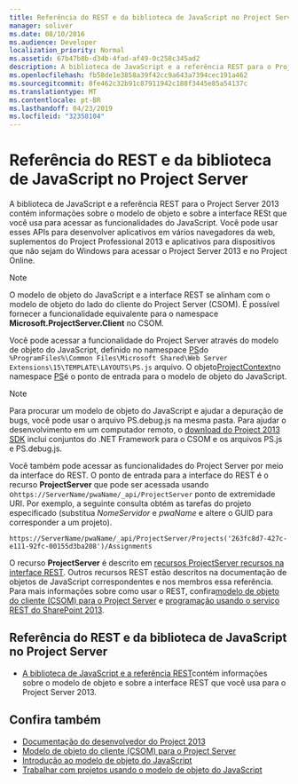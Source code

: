 ```yaml
---
title: Referência do REST e da biblioteca de JavaScript no Project Server
manager: soliver
ms.date: 08/10/2016
ms.audience: Developer
localization_priority: Normal
ms.assetid: 67b47b8b-d34b-4fad-af49-0c258c345ad2
description: A biblioteca de JavaScript e a referência REST para o Project Server 2013 contém informações sobre o modelo de objeto e sobre a interface RESt que você usa para acessar as funcionalidades do JavaScript. Você pode usar esses APIs para desenvolver aplicativos em vários navegadores da web, suplementos do Project Professional 2013 e aplicativos para dispositivos que não sejam do Windows para acessar o Project Server 2013 e no Project Online.
ms.openlocfilehash: fb58de1e3858a39f42cc9a643a7394cec191a462
ms.sourcegitcommit: 8fe462c32b91c87911942c188f3445e85a54137c
ms.translationtype: MT
ms.contentlocale: pt-BR
ms.lasthandoff: 04/23/2019
ms.locfileid: "32358104"
---
```

# <a name="javascript-library-and-rest-reference-for-project-server"></a>Referência do REST e da biblioteca de JavaScript no Project Server

A biblioteca de JavaScript e a referência REST para o Project Server 2013 contém informações sobre o modelo de objeto e sobre a interface RESt que você usa para acessar as funcionalidades do JavaScript. Você pode usar esses APIs para desenvolver aplicativos em vários navegadores da web, suplementos do Project Professional 2013 e aplicativos para dispositivos que não sejam do Windows para acessar o Project Server 2013 e no Project Online.
  
> [!NOTE]
> O modelo de objeto do JavaScript e a interface REST se alinham com o modelo de objeto do lado do cliente do Project Server (CSOM). É possível fornecer a funcionalidade equivalente para o namespace **Microsoft.ProjectServer.Client** no CSOM. 
  
Você pode acessar a funcionalidade do Project Server através do modelo de objeto do JavaScript, definido no namespace [PS](https://msdn.microsoft.com/library/e3156167-a4fd-1bf6-8d1c-e180de1844ed%28Office.15%29.aspx)do `%ProgramFiles%\Common Files\Microsoft Shared\Web Server Extensions\15\TEMPLATE\LAYOUTS\PS.js` arquivo. O objeto[ProjectContext](https://msdn.microsoft.com/library/a490b675-a845-ee94-3877-b99ada9bf2b0%28Office.15%29.aspx)no namespace [PS](https://msdn.microsoft.com/library/e3156167-a4fd-1bf6-8d1c-e180de1844ed%28Office.15%29.aspx)é o ponto de entrada para o modelo de objeto do JavaScript. 
  
> [!NOTE]
> Para procurar um modelo de objeto do JavaScript e ajudar a depuração de bugs, você pode usar o arquivo PS.debug.js na mesma pasta. Para ajudar o desenvolvimento em um computador remoto, o [download do Project 2013 SDK](https://www.microsoft.com/en-us/download/details.aspx?id=30435) inclui conjuntos do .NET Framework para o CSOM e os arquivos PS.js e PS.debug.js. 
  
Você também pode acessar as funcionalidades do Project Server por meio da interface do REST. O ponto de entrada para a interface do REST é o recurso **ProjectServer** que pode ser acessada usando o`https://ServerName/pwaName/_api/ProjectServer` ponto de extremidade URI. Por exemplo, a seguinte consulta obtém as tarefas do projeto especificado (substitua _NomeServidor_ e _pwaName_ e altere o GUID para corresponder a um projeto).
  
`https://ServerName/pwaName/_api/ProjectServer/Projects('263fc8d7-427c-e111-92fc-00155d3ba208')/Assignments`

O recurso **ProjectServer** é descrito em [recursos ProjectServer recursos na interface REST](https://msdn.microsoft.com/library/a490b675-a845-ee94-3877-b99ada9bf2b0%28Office.15%29.aspx#bk_ProjectServerResources). Outros recursos REST estão descritos na documentação de objetos de JavaScript correspondentes e nos membros essa referência. Para mais informações sobre como usar o REST, confira[modelo de objeto do cliente (CSOM) para o Project Server](client-side-object-model-csom-for-project-2013.md) e [programação usando o serviço REST do SharePoint 2013](https://msdn.microsoft.com/library/fp142385%28office.15%29.aspx).
  
## <a name="javascript-library-and-rest-reference-for-project-server"></a>Referência do REST e da biblioteca de JavaScript no Project Server
<a name="pj15_JavaScriptAPIReference_PS"> </a>

- [A biblioteca de JavaScript e a referência REST](https://msdn.microsoft.com/library/5a140021-380a-d9e0-e36d-106df85f56d6%28Office.15%29.aspx)contém informações sobre o modelo de objeto e sobre a interface REST que você usa para o Project Server 2013. 
    
## <a name="see-also"></a>Confira também
<a name="bk_addresources"> </a>

- [Documentação do desenvolvedor do Project 2013](project-2013-developer-documentation.md)   
- [Modelo de objeto do cliente (CSOM) para o Project Server](client-side-object-model-csom-for-project-2013.md)   
- [Introdução ao modelo de objeto do JavaScript](getting-started-with-the-project-server-2013-javascript-object-model.md)  
- [Trabalhar com projetos usando o modelo de objeto do JavaScript](create-retrieve-update-delete-projects-using-project-server-javascript.md)
    

